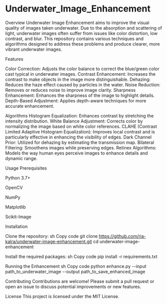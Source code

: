 # Underwater_Image_Enhancement
Overview
Underwater Image Enhancement aims to improve the visual quality of images taken underwater. Due to the absorption and scattering of light, underwater images often suffer from issues like color distortion, low contrast, and blur. This repository contains various techniques and algorithms designed to address these problems and produce clearer, more vibrant underwater images.

Features

Color Correction: Adjusts the color balance to correct the blue/green color cast typical in underwater images.
Contrast Enhancement: Increases the contrast to make objects in the image more distinguishable.
Dehazing: Reduces the haze effect caused by particles in the water.
Noise Reduction: Removes or reduces noise to improve image clarity.
Sharpness Enhancement: Enhances the sharpness of the image to highlight details.
Depth-Based Adjustment: Applies depth-aware techniques for more accurate enhancement.


Algorithms 
Histogram Equalization: Enhances contrast by stretching the intensity distribution.
White Balance Adjustment: Corrects color by normalizing the image based on white color references.
CLAHE (Contrast Limited Adaptive Histogram Equalization): Improves local contrast and is particularly effective in enhancing the visibility of edges.
Dark Channel Prior: Utilized for dehazing by estimating the transmission map.
Bilateral Filtering: Smoothens images while preserving edges.
Retinex Algorithms: Models the way human eyes perceive images to enhance details and dynamic range.

Usage
Prerequisites

Python 3.7+

OpenCV

NumPy

Matplotlib

Scikit-Image


Installation

Clone the repository:
sh
Copy code
git clone https://github.com/ria-kalra/underwater-image-enhancement.git
cd underwater-image-enhancement

Install the required packages:
sh
Copy code
pip install -r requirements.txt

Running the Enhancement
sh
Copy code
python enhance.py --input path_to_underwater_image --output path_to_save_enhanced_image

Contributing
Contributions are welcome! Please submit a pull request or open an issue to discuss potential improvements or new features.

License
This project is licensed under the MIT License.

